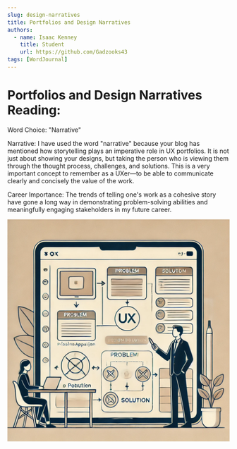 ```yaml
---
slug: design-narratives
title: Portfolios and Design Narratives
authors:
  - name: Isaac Kenney
    title: Student
    url: https://github.com/Gadzooks43
tags: [WordJournal]
---
```

# Portfolios and Design Narratives Reading:

Word Choice: "Narrative"

Narrative: I have used the word "narrative" because your blog has mentioned how storytelling plays an imperative role in UX portfolios. It is not just about showing your designs, but taking the person who is viewing them through the thought process, challenges, and solutions. This is a very important concept to remember as a UXer—to be able to communicate clearly and concisely the value of the work.

Career Importance: The trends of telling one's work as a cohesive story have gone a long way in demonstrating problem-solving abilities and meaningfully engaging stakeholders in my future career.

![photo](design-narratives.png)